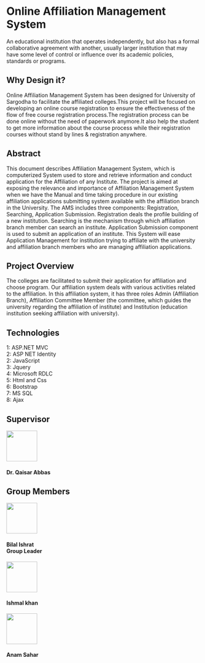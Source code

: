 <h1 style="text-center">Online Affiliation Management System</h1>
An educational institution that operates independently, but also has a formal collaborative agreement with another, usually larger institution that may have some level of control or influence over its academic policies, standards or programs. 

<h2>Why Design it?</h2>

Online Affiliation Management System has been designed for University of Sargodha to facilitate the affiliated colleges.This project will be focused on developing an online course registration to ensure the effectiveness of the flow of free course registration process.The registration process can be done online without the need of paperwork anymore.It also help the student to get more information about the course process while their registration courses without stand by lines & registration anywhere.

<h2>Abstract</h2>

This document describes Affiliation Management System, which is computerized System used to store and retrieve information and conduct application for the Affiliation of any Institute. The project is aimed at exposing the relevance and importance of Affiliation Management System when we have the Manual and time taking procedure in our existing affiliation applications submitting system available with the affiliation branch in the University. The AMS includes three components: Registration, Searching, Application Submission. Registration deals the profile building of a new institution. Searching is the mechanism through which affiliation branch member can search an institute. Application Submission component is used to submit an application of an institute. This System will ease Application Management for institution trying to affiliate with the university and affiliation branch members who are managing affiliation applications.

<h2>Project Overview</h2>

The colleges are facilitated to submit their application for affiliation and choose program. Our affiliation system deals with various activities related to the affiliation. In this affiliation system, it has three roles Admin (Affiliation Branch), Affiliation Committee Member (the committee, which guides the university regarding the affiliation of institute) and Institution (education institution seeking affiliation with university).

 
<h2>Technologies</h2>
1: ASP.NET MVC <br/>
2: ASP NET Identity<br/> 
2: JavaScript<br/>
3: Jquery<br/>
4: Microsoft RDLC <br/>
5: Html and Css <br/>
6: Bootstrap <br/>
7: MS SQL<br/>
8: Ajax<br/>

<h2>Supervisor</h2>
<img style = "width:80px; height 200px;" src ="https://bilalishrat.github.io/UOSAffiliationmanagmetSystem/68-686110_profile-pic-dummy-png.png">
<h4>Dr. Qaisar Abbas</h4>
<h2>Group Members </h2>
<img style = "width:80px; height 200px;" src ="https://bilalishrat.github.io/UOSAffiliationmanagmetSystem/68-686110_profile-pic-dummy-png.png">
<h4>Bilal Ishrat <br/>
 Group Leader
</h4>
<img style = "width:80px; height 200px;" src ="https://bilalishrat.github.io/UOSAffiliationmanagmetSystem/68-686110_profile-pic-dummy-png.png">
<h4>Ishmal khan</h4>
<img style = "width:80px; height 200px;" src ="https://bilalishrat.github.io/UOSAffiliationmanagmetSystem/68-686110_profile-pic-dummy-png.png">
<h4> Anam Sahar </h4>


